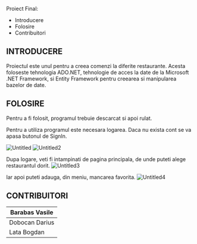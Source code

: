 Proiect Final:

* Introducere
* Folosire
* Contribuitori

INTRODUCERE
------------
Proiectul este unul pentru a creea comenzi la diferite restaurante. Acesta foloseste tehnologia ADO.NET,
tehnologie de acces la date de la Microsoft .NET Framework, si Entity Framework pentru creearea si 
manipularea bazelor de date.


FOLOSIRE
--------

Pentru a fi folosit, programul trebuie descarcat si apoi rulat.

Pentru a utiliza programul este necesara logarea. Daca nu exista cont se va apasa butonul de SignIn.

![Untitled](https://user-images.githubusercontent.com/91589966/150190726-85f8e1d3-463c-4fe1-a255-2e8efe6ea06b.png)                              ![Untitled2](https://user-images.githubusercontent.com/91589966/150191371-c74bde65-49c0-4e2c-ab3b-314b09bdad19.png)



Dupa logare, veti fi intampinati de pagina principala, de unde puteti alege restaurantul dorit.
![Untitled3](https://user-images.githubusercontent.com/91589966/150192104-a971b16f-ea3b-486c-8dad-706dfef1705a.png)

Iar apoi puteti adauga, din meniu, mancarea favorita.
![Untitled4](https://user-images.githubusercontent.com/91589966/150192374-6f4a48f7-dcda-47b0-9a82-379caac4554f.png)

CONTRIBUITORI
-------------
Barabas Vasile | 
------------- |
Dobocan Darius  |
Lata Bogdan  | 
